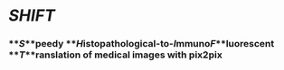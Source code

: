 # **_SHIFT_** 
### **_S_**peedy **_H_**istopathological-to-**_I_**mmuno**_F_**luorescent **_T_**ranslation of medical images with pix2pix

